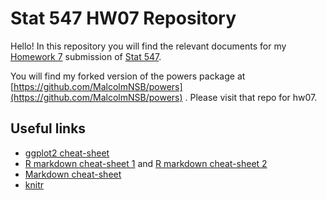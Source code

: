 Stat 547 HW07 Repository
================

Hello! In this repository you will find the relevant documents for my [Homework 7](http://stat545.com/Classroom/assignments/hw07/hw07.html) submission of [Stat 547](http://stat545.com/Classroom/).

You will find my forked version of the powers package at [https://github.com/MalcolmNSB/powers](https://github.com/MalcolmNSB/powers) . Please visit that repo for hw07.






## Useful links

-   [ggplot2 cheat-sheet](https://www.rstudio.com/wp-content/uploads/2015/03/ggplot2-cheatsheet.pdf "ggplot2 Cheat-sheet")
-  [R markdown cheat-sheet 1](https://www.rstudio.com/wp-content/uploads/2015/02/rmarkdown-cheatsheet.pdf "Cheat-sheet 1") and [R markdown cheat-sheet 2](https://www.rstudio.com/wp-content/uploads/2016/03/rmarkdown-cheatsheet-2.0.pdf "Cheat sheet 2")
-  [Markdown cheat-sheet](https://github.com/adam-p/markdown-here/wiki/Markdown-Cheatsheet "Markdown Cheat-sheet")
-   [knitr ](https://cran.r-project.org/web/packages/knitr/vignettes/knitr-refcard.pdf "knitr Cheat Sheet")





